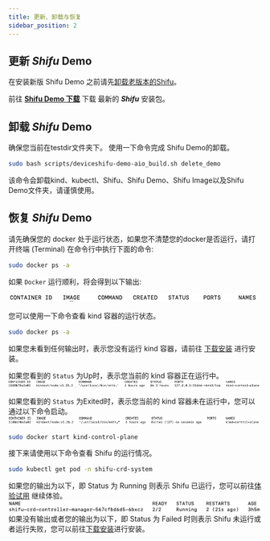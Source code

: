 ```yaml
---
title: 更新、卸载与恢复
sidebar_position: 2
---
```

## 更新 ***Shifu*** Demo

在安装新版 Shifu Demo 之前请先[卸载老版本的Shifu](#卸载-shifu-demo)。

前往 [**Shifu Demo 下载**](https://shifu.run/disclaimer) 下载 最新的 ***Shifu*** 安装包。

## 卸载 ***Shifu*** Demo

确保您当前在testdir文件夹下。 
使用一下命令完成 Shifu Demo的卸载。
```bash
sudo bash scripts/deviceshifu-demo-aio_build.sh delete_demo
```
该命令会卸载kind、kubectl、Shifu、Shifu Demo、Shifu Image以及Shifu Demo文件夹，请谨慎使用。

## 恢复 ***Shifu*** Demo

请先确保您的 docker 处于运行状态，如果您不清楚您的docker是否运行，请打开终端 (Terminal) 在命令行中执行下面的命令:
```bash
sudo docker ps -a
```
如果 `Docker` 运行顺利，将会得到以下输出:  

![](images/docker_run.png)

您可以使用一下命令查看 kind 容器的运行状态。
```bash
sudo docker ps -a 
```
如果您未看到任何输出时，表示您没有运行 kind 容器，请前往 [下载安装](demo-install.md#安装-shifu) 进行安装。

如果您看到的 `Status` 为Up时，表示您当前的 kind 容器正在运行中。
![](images/docker-kind-up.png)

如果您看到的 `Status` 为Exited时，表示您当前的 kind 容器未在运行中，您可以通过以下命令启动。
![](images/docker-kind-exit.png)
```bash
sudo docker start kind-control-plane
```
接下来请使用以下命令查看 Shifu 的运行情况。
```bash
sudo kubectl get pod -n shifu-crd-system
```
如果您的输出为以下，即 Status 为 Running 则表示 Shifu 已运行，您可以前往[体验试用](demo-try.md) 继续体验。
![](images/shifu-run.png)
如果没有输出或者您的输出为以下，即 Status 为 Failed 时则表示 Shifu 未运行或者运行失败，您可以前往[下载安装](demo-install.md#安装-shifu)进行安装。